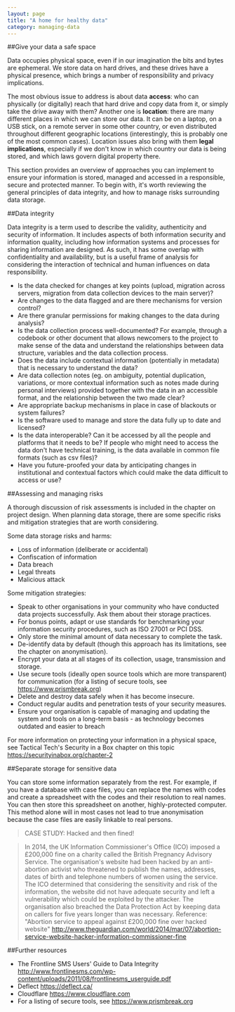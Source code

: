 ```yaml
---
layout: page
title: "A home for healthy data"
category: managing-data
---
```


##Give your data a safe space

Data occupies physical space, even if in our imagination the bits and bytes are ephemeral. We store data on hard drives, and these drives have a physical presence, which brings a number of responsibility and privacy implications.

The most obvious issue to address is about data **access**: who can physically (or digitally) reach that hard drive and copy data from it, or simply take the drive away with them? Another one is **location**: there are many different places in which we can store our data. It can be on a laptop, on a USB stick, on a remote server in some other country, or even distributed throughout different geographic locations (interestingly, this is probably one of the most common cases). Location issues also bring with them **legal implications**, especially if we don't know in which country our data is being stored, and which laws govern digital property there.

This section provides an overview of approaches you can implement to ensure your information is stored, managed and accessed in a responsible, secure and protected manner. To begin with, it's worth reviewing the general principles of data integrity, and how to manage risks surrounding data storage.

##Data integrity

Data integrity is a term used to describe the validity, authenticity and security of information. It includes aspects of both information security and information quality, including how information systems and processes for sharing information are designed. As such, it has some overlap with confidentiality and availability, but is a useful frame of analysis for considering the interaction of technical and human influences on data responsibility.

* Is the data checked for changes at key points (upload, migration across servers, migration from data collection devices to the main server)?
* Are changes to the data flagged and are there mechanisms for version control?
* Are there granular permissions for making changes to the data during analysis?
* Is the data collection process well-documented? For example, through a codebook or other document that allows newcomers to the project to make sense of the data and understand the relationships between data structure, variables and the data collection process.
* Does the data include contextual information (potentially in metadata) that is necessary to understand the data?
* Are data collection notes (eg. on ambiguity, potential duplication, variations, or more contextual information such as notes made during personal interviews) provided together with the data in an accessible format, and the relationship between the two made clear?
* Are appropriate backup mechanisms in place in case of blackouts or system failures?
* Is the software used to manage and store the data fully up to date and licensed?
* Is the data interoperable? Can it be accessed by all the people and platforms that it needs to be? If people who might need to access the data don't have technical training, is the data available in common file formats (such as csv files)?
* Have you future-proofed your data by anticipating changes in institutional and contextual factors which could make the data difficult to access or use?

##Assessing and managing risks

A thorough discussion of risk assessments is included in the chapter on project design. When planning data storage, there are some specific risks and mitigation strategies that are worth considering.

Some data storage risks and harms:

* Loss of information (deliberate or accidental)
* Confiscation of information
* Data breach
* Legal threats
* Malicious attack

Some mitigation strategies:

* Speak to other organisations in your community who have conducted data projects successfully. Ask them about their storage practices.
* For bonus points, adapt or use standards for benchmarking your information security procedures, such as ISO 27001 or PCI DSS.
* Only store the minimal amount of data necessary to complete the task.
* De-identify data by default (though this approach has its limitations, see the chapter on anonymisation).
* Encrypt your data at all stages of its collection, usage, transmission and storage.
* Use secure tools (ideally open source tools which are more transparent) for communication (for a listing of secure tools, see https://www.prismbreak.org)
* Delete and destroy data safely when it has become insecure.
* Conduct regular audits and penetration tests of your security measures.
* Ensure your organisation is capable of managing and updating the system and tools on a long-term basis - as technology becomes outdated and easier to breach

For more information on protecting your information in a physical space, see Tactical Tech's Security in a Box chapter on this topic https://securityinabox.org/chapter-2

##Separate storage for sensitive data

You can store some information separately from the rest. For example, if you have a database with case files, you can replace the names with codes and create a spreadsheet with the codes and their resolution to real names. You can then store this spreadsheet on another, highly-protected computer. This method alone will in most cases not lead to true anonymisation because the case files are easily linkable to real persons.

>CASE STUDY: Hacked and then fined!

>In 2014, the UK Information Commissioner's Office (ICO) imposed a £200,000 fine on a charity called the British Pregnancy Advisory Service. The organisation's website had been hacked by an anti-abortion activist who threatened to publish the names, addresses, dates of birth and telephone numbers of women using the service. The ICO determined that considering the sensitivity and risk of the information, the website did not have adequate security and left a vulnerability which could be exploited by the attacker. The organisation also breached the Data Protection Act by keeping data on callers for five years longer than was necessary.
Reference:
"Abortion service to appeal against £200,000 fine over hacked website" http://www.theguardian.com/world/2014/mar/07/abortion-service-website-hacker-information-commissioner-fine

##Further resources

* The Frontline SMS Users' Guide to Data Integrity http://www.frontlinesms.com/wp-content/uploads/2011/08/frontlinesms_userguide.pdf
* Deflect https://deflect.ca/
* Cloudflare https://www.cloudflare.com
* For a listing of secure tools, see https://www.prismbreak.org
